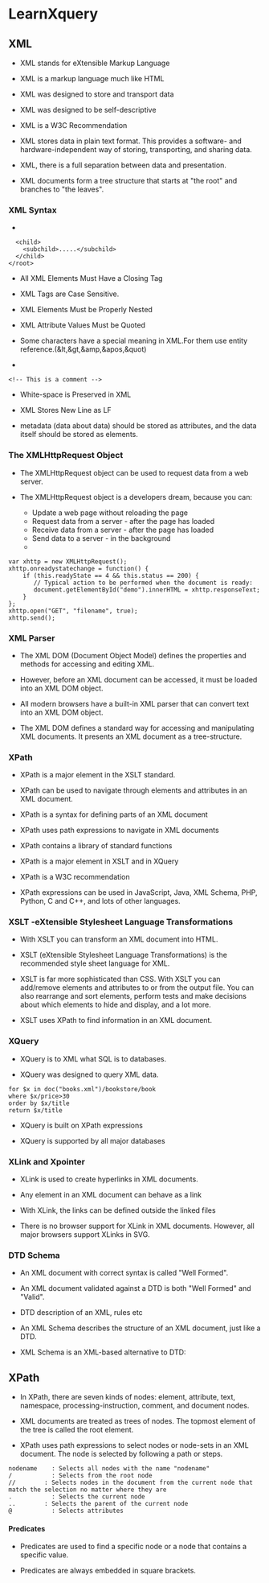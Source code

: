 # LearnXquery

## XML

* XML stands for eXtensible Markup Language

* XML is a markup language much like HTML

* XML was designed to store and transport data

* XML was designed to be self-descriptive

* XML is a W3C Recommendation

* XML stores data in plain text format. This provides a software- and hardware-independent way of storing, transporting, and sharing data.

* XML, there is a full separation between data and presentation.

* XML documents form a tree structure that starts at "the root" and branches to "the leaves".

### XML Syntax
* 
``` <root>
  <child>
    <subchild>.....</subchild>
  </child>
</root>
```

* All XML Elements Must Have a Closing Tag
 
* XML Tags are Case Sensitive.

* XML Elements Must be Properly Nested

* XML Attribute Values Must be Quoted

* Some characters have a special meaning in XML.For them use entity reference.(&lt,&gt,&amp,&apos,&quot)

* 
```
<!-- This is a comment -->
```
* White-space is Preserved in XML

* XML Stores New Line as LF

* metadata (data about data) should be stored as attributes, and the data itself should be stored as elements.

### The XMLHttpRequest Object
* The XMLHttpRequest object can be used to request data from a web server.

* The XMLHttpRequest object is a developers dream, because you can:

  * Update a web page without reloading the page
  * Request data from a server - after the page has loaded
  * Receive data from a server  - after the page has loaded
  * Send data to a server - in the background
  * 
```
var xhttp = new XMLHttpRequest();
xhttp.onreadystatechange = function() {
    if (this.readyState == 4 && this.status == 200) {
       // Typical action to be performed when the document is ready:
       document.getElementById("demo").innerHTML = xhttp.responseText;
    }
};
xhttp.open("GET", "filename", true);
xhttp.send();
```


### XML Parser

* The XML DOM (Document Object Model) defines the properties and methods for accessing and editing XML.

* However, before an XML document can be accessed, it must be loaded into an XML DOM object.

* All modern browsers have a built-in XML parser that can convert text into an XML DOM object.

* The XML DOM defines a standard way for accessing and manipulating XML documents. It presents an XML document as a tree-structure.


### XPath

* XPath is a major element in the XSLT standard.

* XPath can be used to navigate through elements and attributes in an XML document.

* XPath is a syntax for defining parts of an XML document

* XPath uses path expressions to navigate in XML documents

* XPath contains a library of standard functions

* XPath is a major element in XSLT and in XQuery

* XPath is a W3C recommendation

* XPath expressions can be used in JavaScript, Java, XML Schema, PHP, Python, C and C++, and lots of other languages.

### XSLT -eXtensible Stylesheet Language Transformations

* With XSLT you can transform an XML document into HTML.

* XSLT (eXtensible Stylesheet Language Transformations) is the recommended style sheet language for XML.

* XSLT is far more sophisticated than CSS. With XSLT you can add/remove elements and attributes to or from the output file. You can also  rearrange and sort elements, perform tests and make decisions about which elements to hide and display, and a lot more.

* XSLT uses XPath to find information in an XML document.

### XQuery

* XQuery is to XML what SQL is to databases.

* XQuery was designed to query XML data.

``` 
for $x in doc("books.xml")/bookstore/book
where $x/price>30
order by $x/title
return $x/title
```

* XQuery is built on XPath expressions

* XQuery is supported by all major databases

### XLink and Xpointer

* XLink is used to create hyperlinks in XML documents.

* Any element in an XML document can behave as a link

* With XLink, the links can be defined outside the linked files

* There is no browser support for XLink in XML documents. However, all major browsers support XLinks in SVG.

### DTD Schema

* An XML document with correct syntax is called "Well Formed".

* An XML document validated against a DTD is both "Well Formed" and "Valid".

* DTD description of an XML, rules etc

* An XML Schema describes the structure of an XML document, just like a DTD.

* XML Schema is an XML-based alternative to DTD:

## XPath

* In XPath, there are seven kinds of nodes: element, attribute, text, namespace, processing-instruction, comment, and document nodes.

* XML documents are treated as trees of nodes. The topmost element of the tree is called the root element.

* XPath uses path expressions to select nodes or node-sets in an XML document. The node is selected by following a path or steps.
```
nodename	: Selects all nodes with the name "nodename"
/	        : Selects from the root node
//	      : Selects nodes in the document from the current node that match the selection no matter where they are
.	        : Selects the current node
..	      : Selects the parent of the current node
@	        : Selects attributes
```

#### Predicates

* Predicates are used to find a specific node or a node that contains a specific value.

* Predicates are always embedded in square brackets.


